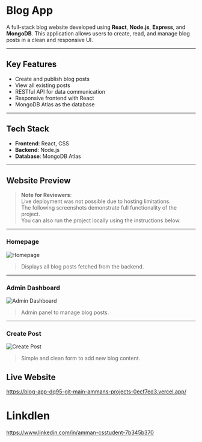 
#  Blog App

A full-stack blog website developed using **React**, **Node.js**, **Express**, and **MongoDB**. This application allows users to create, read, and manage blog posts in a clean and responsive UI.

---

##  Key Features

- Create and publish blog posts
- View all existing posts
- RESTful API for data communication
- Responsive frontend with React
- MongoDB Atlas as the database

---

## Tech Stack

- **Frontend**: React, CSS
- **Backend**: Node.js
- **Database**: MongoDB Atlas


---
##  Website Preview

> **Note for Reviewers**:  
> Live deployment was not possible due to hosting limitations.  
> The following screenshots demonstrate full functionality of the project.  
> You can also run the project locally using the instructions below.

---

###  Homepage

![Homepage](https://user-images.githubusercontent.com/217797169/460295438-79061280-9e4a-4fd4-85a2-e665e42986d2.png)

> Displays all blog posts fetched from the backend.

---

###  Admin Dashboard

![Admin Dashboard](https://user-images.githubusercontent.com/217797169/460297497-9c17fa3b-f0f7-49bb-85c5-c3255b37e902.png)

> Admin panel to manage blog posts.

---

###  Create Post

![Create Post](https://user-images.githubusercontent.com/217797169/460298964-881da2ba-0aff-4ee6-a130-0a735ff35108.png)

> Simple and clean form to add new blog content.


##  Live Website 
https://blog-app-dq95-git-main-ammans-projects-0ecf7ed3.vercel.app/

# Linkdlen
https://www.linkedin.com/in/amman-csstudent-7b345b370


